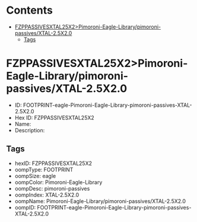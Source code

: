 



Contents
========

* [FZPPASSIVESXTAL25X2>Pimoroni-Eagle-Library/pimoroni-passives/XTAL-2.5X2.0](#fzppassivesxtal25x2pimoroni-eagle-librarypimoroni-passivesxtal-25x20)
	* [Tags](#tags)

# FZPPASSIVESXTAL25X2>Pimoroni-Eagle-Library/pimoroni-passives/XTAL-2.5X2.0

- ID: FOOTPRINT-eagle-Pimoroni-Eagle-Library-pimoroni-passives-XTAL-2.5X2.0
- Hex ID: FZPPASSIVESXTAL25X2
- Name: 
- Description: 

## Tags

- hexID: FZPPASSIVESXTAL25X2
- oompType: FOOTPRINT
- oompSize: eagle
- oompColor: Pimoroni-Eagle-Library
- oompDesc: pimoroni-passives
- oompIndex: XTAL-2.5X2.0
- oompName: Pimoroni-Eagle-Library/pimoroni-passives/XTAL-2.5X2.0
- oompID: FOOTPRINT-eagle-Pimoroni-Eagle-Library-pimoroni-passives-XTAL-2.5X2.0
